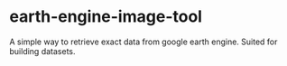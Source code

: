 # earth-engine-image-tool
A simple way to retrieve exact data from google earth engine. Suited for building datasets.
